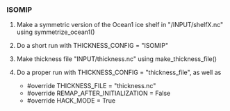 ### ISOMIP

1. Make a symmetric version of the Ocean1 ice shelf in "/INPUT/shelfX.nc" using symmetrize_ocean1()

2. Do a short run with THICKNESS_CONFIG = "ISOMIP"

3. Make thickness file "INPUT/thickness.nc" using make_thickness_file()

4. Do a proper run with THICKNESS_CONFIG = "thickness_file", as well as
   + #override THICKNESS_FILE = "thickness.nc"
   + #override REMAP_AFTER_INITIALIZATION = False
   + #override HACK_MODE = True
